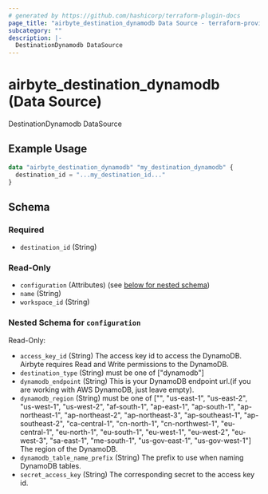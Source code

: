 ```yaml
---
# generated by https://github.com/hashicorp/terraform-plugin-docs
page_title: "airbyte_destination_dynamodb Data Source - terraform-provider-airbyte"
subcategory: ""
description: |-
  DestinationDynamodb DataSource
---
```


# airbyte_destination_dynamodb (Data Source)

DestinationDynamodb DataSource

## Example Usage

```terraform
data "airbyte_destination_dynamodb" "my_destination_dynamodb" {
  destination_id = "...my_destination_id..."
}
```

<!-- schema generated by tfplugindocs -->
## Schema

### Required

- `destination_id` (String)

### Read-Only

- `configuration` (Attributes) (see [below for nested schema](#nestedatt--configuration))
- `name` (String)
- `workspace_id` (String)

<a id="nestedatt--configuration"></a>
### Nested Schema for `configuration`

Read-Only:

- `access_key_id` (String) The access key id to access the DynamoDB. Airbyte requires Read and Write permissions to the DynamoDB.
- `destination_type` (String) must be one of ["dynamodb"]
- `dynamodb_endpoint` (String) This is your DynamoDB endpoint url.(if you are working with AWS DynamoDB, just leave empty).
- `dynamodb_region` (String) must be one of ["", "us-east-1", "us-east-2", "us-west-1", "us-west-2", "af-south-1", "ap-east-1", "ap-south-1", "ap-northeast-1", "ap-northeast-2", "ap-northeast-3", "ap-southeast-1", "ap-southeast-2", "ca-central-1", "cn-north-1", "cn-northwest-1", "eu-central-1", "eu-north-1", "eu-south-1", "eu-west-1", "eu-west-2", "eu-west-3", "sa-east-1", "me-south-1", "us-gov-east-1", "us-gov-west-1"]
The region of the DynamoDB.
- `dynamodb_table_name_prefix` (String) The prefix to use when naming DynamoDB tables.
- `secret_access_key` (String) The corresponding secret to the access key id.


